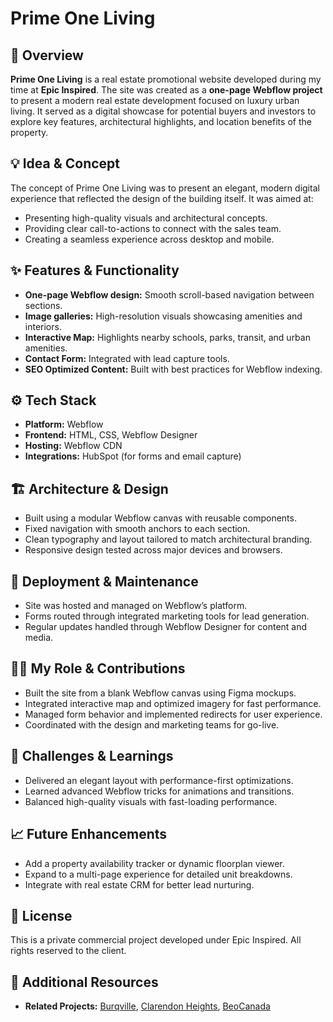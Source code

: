 # Prime One Living

## 🧭 Overview
**Prime One Living** is a real estate promotional website developed during my time at **Epic Inspired**. The site was created as a **one-page Webflow project** to present a modern real estate development focused on luxury urban living. It served as a digital showcase for potential buyers and investors to explore key features, architectural highlights, and location benefits of the property.

## 💡 Idea & Concept
The concept of Prime One Living was to present an elegant, modern digital experience that reflected the design of the building itself. It was aimed at:
- Presenting high-quality visuals and architectural concepts.
- Providing clear call-to-actions to connect with the sales team.
- Creating a seamless experience across desktop and mobile.

## ✨ Features & Functionality
- **One-page Webflow design:** Smooth scroll-based navigation between sections.
- **Image galleries:** High-resolution visuals showcasing amenities and interiors.
- **Interactive Map:** Highlights nearby schools, parks, transit, and urban amenities.
- **Contact Form:** Integrated with lead capture tools.
- **SEO Optimized Content:** Built with best practices for Webflow indexing.

## ⚙️ Tech Stack
- **Platform:** Webflow
- **Frontend:** HTML, CSS, Webflow Designer
- **Hosting:** Webflow CDN
- **Integrations:** HubSpot (for forms and email capture)

## 🏗 Architecture & Design
- Built using a modular Webflow canvas with reusable components.
- Fixed navigation with smooth anchors to each section.
- Clean typography and layout tailored to match architectural branding.
- Responsive design tested across major devices and browsers.

## 🚀 Deployment & Maintenance
- Site was hosted and managed on Webflow’s platform.
- Forms routed through integrated marketing tools for lead generation.
- Regular updates handled through Webflow Designer for content and media.

## 🧑‍💻 My Role & Contributions
- Built the site from a blank Webflow canvas using Figma mockups.
- Integrated interactive map and optimized imagery for fast performance.
- Managed form behavior and implemented redirects for user experience.
- Coordinated with the design and marketing teams for go-live.

## 🧗 Challenges & Learnings
- Delivered an elegant layout with performance-first optimizations.
- Learned advanced Webflow tricks for animations and transitions.
- Balanced high-quality visuals with fast-loading performance.

## 📈 Future Enhancements
- Add a property availability tracker or dynamic floorplan viewer.
- Expand to a multi-page experience for detailed unit breakdowns.
- Integrate with real estate CRM for better lead nurturing.

## 🪪 License
This is a private commercial project developed under Epic Inspired. All rights reserved to the client.

## 🔗 Additional Resources
- **Related Projects:** [Burqville](#), [Clarendon Heights](#), [BeoCanada](#)